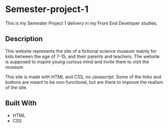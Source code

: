 # Semester-project-1

This is my Semester Project 1 delivery in my Front End Developer studies. 

## Description

This website represents the site of a fictional science museum mainly for kids between the age of 7-15, and their parents and teachers.
The website is supposed to inspire young curious mind and invite them to visit the museum. 

This site is made with HTML and CSS, no Javascript. 
Some of the links and buttons are meant to be non-functional, but are there to improve the realism of the site. 

## Built With

- HTML
- CSS